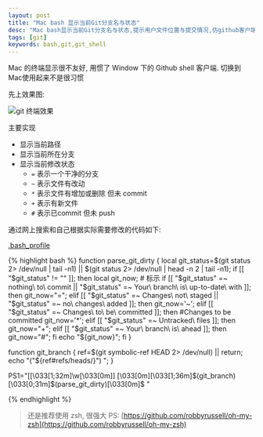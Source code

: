 ```yaml
---
layout: post
title: "Mac bash 显示当前Git分支名与状态"
desc: "Mac bash显示当前Git分支名与状态,提示用户文件位置与提交情况,仿github客户端提示."
tags: [git]
keywords: bash,git,git_shell
---
```


Mac 的终端显示很不友好, 用惯了 Window 下的 Github shell 客户端. 切换到Mac使用起来不是很习惯


先上效果图:

![git 终端效果](https://raw.githubusercontent.com/noyobo/noyobo.github.com/master/images/2014-08-21-11.15.29.png)

主要实现

*   显示当前路径
*   显示当前所在分支
*   显示当前修改状态
    *   `=` 表示一个干净的分支
    *   `~` 表示文件有改动
    *   `*` 表示文件有增加或删除 但未 commit
    *   `+` 表示有新文件
    *   `#` 表示已commit 但未 push

通过网上搜索和自己根据实际需要修改的代码如下:

[.bash_profile](https://gist.github.com/noyobo/968ec2650386b59b4638)

{% highlight bash %}
function parse_git_dirty {
    local git_status=$(git status 2> /dev/null | tail -n1) || $(git status 2> /dev/null | head -n 2 | tail -n1);
    if [[ "$git_status" != "" ]]; then
        local git_now; # 标示
        if [[ "$git_status" =~ nothing\ to\ commit || "$git_status" =~  Your\ branch\ is\ up\-to\-date\ with ]]; then
            git_now="=";
        elif [[ "$git_status" =~ Changes\ not\ staged || "$git_status" =~ no\ changes\ added ]]; then
            git_now='~';
        elif [[ "$git_status" =~ Changes\ to\ be\ committed ]]; then #Changes to be committed
            git_now='*';
        elif [[ "$git_status" =~ Untracked\ files ]]; then
            git_now="+";
        elif [[ "$git_status" =~ Your\ branch\ is\ ahead ]]; then
            git_now="#";
        fi
        echo "${git_now}";
    fi
}

function git_branch {
    ref=$(git symbolic-ref HEAD 2> /dev/null) || return;
    echo "("${ref#refs/heads/}") ";
}


PS1="[\[\033[1;32m\]\w\[\033[0m\]] \[\033[0m\]\[\033[1;36m\]\$(git_branch)\[\033[0;31m\]\$(parse_git_dirty)\[\033[0m\]$ "

{% endhighlight %}

> 还是推荐使用 zsh, 很强大
> PS: [https://github.com/robbyrussell/oh-my-zsh](https://github.com/robbyrussell/oh-my-zsh)
